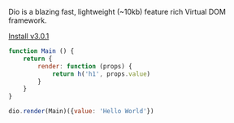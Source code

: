 Dio is a blazing fast, lightweight (~10kb) feature rich Virtual DOM framework.

[Install v3.0.1](./documentation "button")

```javascript
function Main () {
	return {
		render: function (props) {
			return h('h1', props.value)
		}
	}
}

dio.render(Main)({value: 'Hello World'})
```